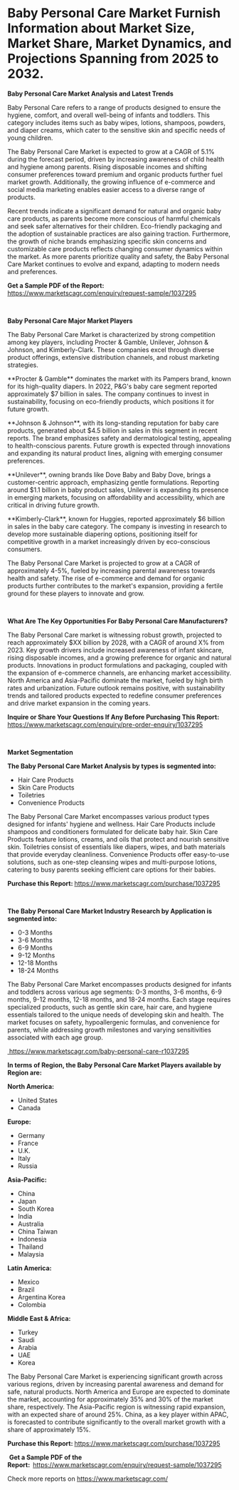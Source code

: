 <p><h1>Baby Personal Care Market Furnish Information about Market Size, Market Share, Market Dynamics, and Projections Spanning from 2025 to 2032.</h1></p><p><strong>Baby Personal Care Market Analysis and Latest Trends</strong></p>
<p><p>Baby Personal Care refers to a range of products designed to ensure the hygiene, comfort, and overall well-being of infants and toddlers. This category includes items such as baby wipes, lotions, shampoos, powders, and diaper creams, which cater to the sensitive skin and specific needs of young children.</p><p>The Baby Personal Care Market is expected to grow at a CAGR of 5.1% during the forecast period, driven by increasing awareness of child health and hygiene among parents. Rising disposable incomes and shifting consumer preferences toward premium and organic products further fuel market growth. Additionally, the growing influence of e-commerce and social media marketing enables easier access to a diverse range of products.</p><p>Recent trends indicate a significant demand for natural and organic baby care products, as parents become more conscious of harmful chemicals and seek safer alternatives for their children. Eco-friendly packaging and the adoption of sustainable practices are also gaining traction. Furthermore, the growth of niche brands emphasizing specific skin concerns and customizable care products reflects changing consumer dynamics within the market. As more parents prioritize quality and safety, the Baby Personal Care Market continues to evolve and expand, adapting to modern needs and preferences.</p></p>
<p><strong>Get a Sample PDF of the Report:&nbsp;</strong> <a href="https://www.marketscagr.com/enquiry/request-sample/1037295?utm_campaign=3432&utm_medium=2&utm_source=Github&utm_content=ia&utm_term=21032025&utm_id=baby-personal-care">https://www.marketscagr.com/enquiry/request-sample/1037295</a></p>
<p>&nbsp;</p>
<p><strong>Baby Personal Care Major Market Players</strong></p>
<p><p>The Baby Personal Care Market is characterized by strong competition among key players, including Procter & Gamble, Unilever, Johnson & Johnson, and Kimberly-Clark. These companies excel through diverse product offerings, extensive distribution channels, and robust marketing strategies.</p><p>**Procter & Gamble** dominates the market with its Pampers brand, known for its high-quality diapers. In 2022, P&G's baby care segment reported approximately $7 billion in sales. The company continues to invest in sustainability, focusing on eco-friendly products, which positions it for future growth.</p><p>**Johnson & Johnson**, with its long-standing reputation for baby care products, generated about $4.5 billion in sales in this segment in recent reports. The brand emphasizes safety and dermatological testing, appealing to health-conscious parents. Future growth is expected through innovations and expanding its natural product lines, aligning with emerging consumer preferences.</p><p>**Unilever**, owning brands like Dove Baby and Baby Dove, brings a customer-centric approach, emphasizing gentle formulations. Reporting around $1.1 billion in baby product sales, Unilever is expanding its presence in emerging markets, focusing on affordability and accessibility, which are critical in driving future growth.</p><p>**Kimberly-Clark**, known for Huggies, reported approximately $6 billion in sales in the baby care category. The company is investing in research to develop more sustainable diapering options, positioning itself for competitive growth in a market increasingly driven by eco-conscious consumers.</p><p>The Baby Personal Care Market is projected to grow at a CAGR of approximately 4-5%, fueled by increasing parental awareness towards health and safety. The rise of e-commerce and demand for organic products further contributes to the market's expansion, providing a fertile ground for these players to innovate and grow.</p></p>
<p>&nbsp;</p>
<p><strong>What Are The Key Opportunities For Baby Personal Care Manufacturers?</strong></p>
<p><p>The Baby Personal Care market is witnessing robust growth, projected to reach approximately $XX billion by 2028, with a CAGR of around X% from 2023. Key growth drivers include increased awareness of infant skincare, rising disposable incomes, and a growing preference for organic and natural products. Innovations in product formulations and packaging, coupled with the expansion of e-commerce channels, are enhancing market accessibility. North America and Asia-Pacific dominate the market, fueled by high birth rates and urbanization. Future outlook remains positive, with sustainability trends and tailored products expected to redefine consumer preferences and drive market expansion in the coming years.</p></p>
<p><strong>Inquire or Share Your Questions If Any Before Purchasing This Report:</strong> <a href="https://www.marketscagr.com/enquiry/pre-order-enquiry/1037295?utm_campaign=3432&utm_medium=2&utm_source=Github&utm_content=ia&utm_term=21032025&utm_id=baby-personal-care">https://www.marketscagr.com/enquiry/pre-order-enquiry/1037295</a></p>
<p>&nbsp;</p>
<p><strong>Market Segmentation</strong></p>
<p><strong>The Baby Personal Care Market Analysis by types is segmented into:</strong></p>
<p><ul><li>Hair Care Products</li><li>Skin Care Products</li><li>Toiletries</li><li>Convenience Products</li></ul></p>
<p><p>The Baby Personal Care Market encompasses various product types designed for infants' hygiene and wellness. Hair Care Products include shampoos and conditioners formulated for delicate baby hair. Skin Care Products feature lotions, creams, and oils that protect and nourish sensitive skin. Toiletries consist of essentials like diapers, wipes, and bath materials that provide everyday cleanliness. Convenience Products offer easy-to-use solutions, such as one-step cleansing wipes and multi-purpose lotions, catering to busy parents seeking efficient care options for their babies.</p></p>
<p><strong>Purchase this Report:&nbsp;</strong><a href="https://www.marketscagr.com/purchase/1037295?utm_campaign=3432&utm_medium=2&utm_source=Github&utm_content=ia&utm_term=21032025&utm_id=baby-personal-care">https://www.marketscagr.com/purchase/1037295</a></p>
<p>&nbsp;</p>
<p><strong>The Baby Personal Care Market Industry Research by Application is segmented into:</strong></p>
<p><ul><li>0-3 Months</li><li>3-6 Months</li><li>6-9 Months</li><li>9-12 Months</li><li>12-18 Months</li><li>18-24 Months</li></ul></p>
<p><p>The Baby Personal Care Market encompasses products designed for infants and toddlers across various age segments: 0-3 months, 3-6 months, 6-9 months, 9-12 months, 12-18 months, and 18-24 months. Each stage requires specialized products, such as gentle skin care, hair care, and hygiene essentials tailored to the unique needs of developing skin and health. The market focuses on safety, hypoallergenic formulas, and convenience for parents, while addressing growth milestones and varying sensitivities associated with each age group.</p></p>
<p><a href="https://www.marketscagr.com/baby-personal-care-r1037295?utm_campaign=3432&utm_medium=2&utm_source=Github&utm_content=ia&utm_term=21032025&utm_id=baby-personal-care">&nbsp;https://www.marketscagr.com/baby-personal-care-r1037295</a></p>
<p><strong>In terms of Region, the Baby Personal Care Market Players available by Region are:</strong></p>
<p>
    <p> <strong> North America: </strong>
        <ul>
            <li>United States</li>
            <li>Canada</li>
        </ul>
        </p> 
    <p> <strong> Europe: </strong>
        <ul>
            <li>Germany</li>
            <li>France</li>
            <li>U.K.</li>
            <li>Italy</li>
            <li>Russia</li>
        </ul>
        </p> 
    <p> <strong> Asia-Pacific: </strong>
        <ul>
            <li>China</li>
            <li>Japan</li>
            <li>South Korea</li>
            <li>India</li>
            <li>Australia</li>
            <li>China Taiwan</li>
            <li>Indonesia</li>
            <li>Thailand</li>
            <li>Malaysia</li>
        </ul>
        </p> 
    <p> <strong> Latin America: </strong>
        <ul>
            <li>Mexico</li>
            <li>Brazil</li>
            <li>Argentina Korea</li>
            <li>Colombia</li>
        </ul>
        </p> 
    <p> <strong> Middle East & Africa: </strong>
        <ul>
            <li>Turkey</li>
            <li>Saudi</li>
            <li>Arabia</li>
            <li>UAE</li>
            <li>Korea</li>
        </ul>
    </p>
    </p>
<p><p>The Baby Personal Care Market is experiencing significant growth across various regions, driven by increasing parental awareness and demand for safe, natural products. North America and Europe are expected to dominate the market, accounting for approximately 35% and 30% of the market share, respectively. The Asia-Pacific region is witnessing rapid expansion, with an expected share of around 25%. China, as a key player within APAC, is forecasted to contribute significantly to the overall market growth with a share of approximately 15%.</p></p>
<p><strong>Purchase this Report: </strong><a href="https://www.marketscagr.com/purchase/1037295?utm_campaign=3432&utm_medium=2&utm_source=Github&utm_content=ia&utm_term=21032025&utm_id=baby-personal-care">https://www.marketscagr.com/purchase/1037295</a></p>
<p>&nbsp;<strong>Get a Sample PDF of the Report:&nbsp;&nbsp;</strong><a href="https://www.marketscagr.com/enquiry/request-sample/1037295?utm_campaign=3432&utm_medium=2&utm_source=Github&utm_content=ia&utm_term=21032025&utm_id=baby-personal-care">https://www.marketscagr.com/enquiry/request-sample/1037295</a></p>
<p><strong></strong></p>
<p>Check more reports on <a href="https://www.marketscagr.com/?utm_campaign=3432&utm_medium=2&utm_source=Github&utm_content=ia&utm_term=21032025&utm_id=baby-personal-care">https://www.marketscagr.com/</a></p>